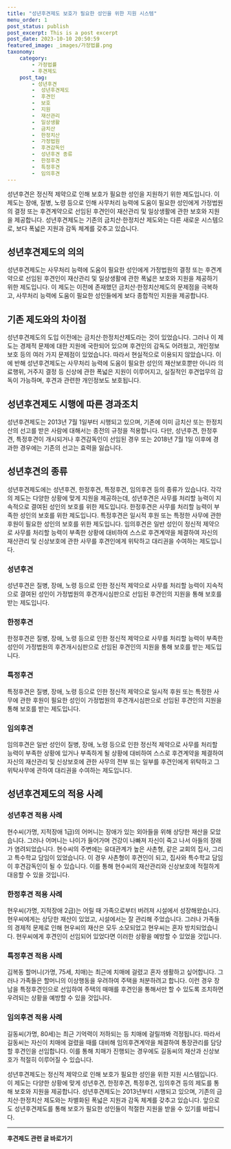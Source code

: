 ```yaml
---
title: "성년후견제도 보호가 필요한 성인을 위한 지원 시스템"
menu_order: 1
post_status: publish
post_excerpt: This is a post excerpt
post_date: 2023-10-10 20:50:59
featured_image: _images/가정법률.png
taxonomy:
    category:
        - 가정법률
        - 후견제도
    post_tag:
        - 성년후견
        -  성년후견제도
        -  후견인
        -  보호
        -  지원
        -  재산관리
        -  일상생활
        -  금치산
        -  한정치산
        -  가정법원
        -  후견감독인
        -  성년후견 종류
        -  한정후견
        -  특정후견
        -  임의후견
---
```



성년후견은 정신적 제약으로 인해 보호가 필요한 성인을 지원하기 위한 제도입니다. 이 제도는 장애, 질병, 노령 등으로 인해 사무처리 능력에 도움이 필요한 성인에게 가정법원의 결정 또는 후견계약으로 선임된 후견인이 재산관리 및 일상생활에 관한 보호와 지원을 제공합니다. 성년후견제도는 기존의 금치산·한정치산 제도와는 다른 새로운 시스템으로, 보다 폭넓은 지원과 감독 체계를 갖추고 있습니다.

## 성년후견제도의 의의

성년후견제도는 사무처리 능력에 도움이 필요한 성인에게 가정법원의 결정 또는 후견계약으로 선임된 후견인이 재산관리 및 일상생활에 관한 폭넓은 보호와 지원을 제공하기 위한 제도입니다. 이 제도는 이전에 존재했던 금치산·한정치산제도의 문제점을 극복하고, 사무처리 능력에 도움이 필요한 성인들에게 보다 종합적인 지원을 제공합니다.

## 기존 제도와의 차이점

성년후견제도의 도입 이전에는 금치산·한정치산제도라는 것이 있었습니다. 그러나 이 제도는 경제적 문제에 대한 지원에 국한되어 있으며 후견인의 감독도 어려웠고, 개인정보 보호 등의 여러 가지 문제점이 있었습니다. 따라서 현실적으로 이용되지 않았습니다. 이에 반해 성년후견제도는 사무처리 능력에 도움이 필요한 성인의 재산보호뿐만 아니라 의료행위, 거주지 결정 등 신상에 관한 폭넓은 지원이 이루어지고, 실질적인 후견업무의 감독이 가능하며, 후견과 관련한 개인정보도 보호됩니다.

## 성년후견제도 시행에 따른 경과조치

성년후견제도는 2013년 7월 1일부터 시행되고 있으며, 기존에 이미 금치산 또는 한정치산의 선고를 받은 사람에 대해서는 종전의 규정을 적용합니다. 다만, 성년후견, 한정후견, 특정후견이 개시되거나 후견감독인이 선임된 경우 또는 2018년 7월 1일 이후에 경과한 경우에는 기존의 선고는 효력을 잃습니다.

## 성년후견의 종류

성년후견제도에는 성년후견, 한정후견, 특정후견, 임의후견 등의 종류가 있습니다. 각각의 제도는 다양한 상황에 맞게 지원을 제공하는데, 성년후견은 사무를 처리할 능력이 지속적으로 결여된 성인의 보호를 위한 제도입니다. 한정후견은 사무를 처리할 능력이 부족한 성인의 보호를 위한 제도입니다. 특정후견은 일시적 후원 또는 특정한 사무에 관한 후원이 필요한 성인의 보호를 위한 제도입니다. 임의후견은 일반 성인이 정신적 제약으로 사무를 처리할 능력이 부족한 상황에 대비하여 스스로 후견계약을 체결하여 자신의 재산관리 및 신상보호에 관한 사무를 후견인에게 위탁하고 대리권을 수여하는 제도입니다.

### 성년후견

성년후견은 질병, 장애, 노령 등으로 인한 정신적 제약으로 사무를 처리할 능력이 지속적으로 결여된 성인이 가정법원의 후견개시심판으로 선임된 후견인의 지원을 통해 보호를 받는 제도입니다.

### 한정후견

한정후견은 질병, 장애, 노령 등으로 인한 정신적 제약으로 사무를 처리할 능력이 부족한 성인이 가정법원의 후견개시심판으로 선임된 후견인의 지원을 통해 보호를 받는 제도입니다.

### 특정후견

특정후견은 질병, 장애, 노령 등으로 인한 정신적 제약으로 일시적 후원 또는 특정한 사무에 관한 후원이 필요한 성인이 가정법원의 후견개시심판으로 선임된 후견인의 지원을 통해 보호를 받는 제도입니다.

### 임의후견

임의후견은 일반 성인이 질병, 장애, 노령 등으로 인한 정신적 제약으로 사무를 처리할 능력이 부족한 상황에 있거나 부족하게 될 상황에 대비하여 스스로 후견계약을 체결하여 자신의 재산관리 및 신상보호에 관한 사무의 전부 또는 일부를 후견인에게 위탁하고 그 위탁사무에 관하여 대리권을 수여하는 제도입니다.

## 성년후견제도의 적용 사례

### 성년후견 적용 사례

현수씨(가명, 지적장애 1급)의 어머니는 장애가 있는 외아들을 위해 상당한 재산을 모았습니다. 그러나 어머니는 나이가 들어가며 건강이 나빠져 자신이 죽고 나서 아들의 장래가 염려되었습니다. 현수씨의 주변에는 유대관계가 높은 사촌형, 같은 교회의 집사, 그리고 특수학교 담임이 있었습니다. 이 경우 사촌형이 후견인이 되고, 집사와 특수학교 담임이 후견감독인이 될 수 있습니다. 이를 통해 현수씨의 재산관리와 신상보호에 적절하게 대응할 수 있을 것입니다.

### 한정후견 적용 사례

현우씨(가명, 지적장애 2급)는 어릴 때 가족으로부터 버려져 시설에서 성장해왔습니다. 현우씨에게는 상당한 재산이 있었고, 시설에서는 잘 관리해 주었습니다. 그러나 가족들의 경제적 문제로 인해 현우씨의 재산은 모두 소모되었고 현우씨는 혼자 방치되었습니다. 현우씨에게 후견인이 선임되어 있었다면 이러한 상황을 예방할 수 있었을 것입니다.

### 특정후견 적용 사례

김복동 할머니(가명, 75세, 치매)는 최근에 치매에 걸렸고 혼자 생활하고 싶어합니다. 그러나 가족들은 할머니의 이상행동을 우려하여 주택을 처분하려고 합니다. 이런 경우 장남을 특정후견인으로 선임하여 주택의 매매를 후견인을 통해서만 할 수 있도록 조치하면 우려되는 상황을 예방할 수 있을 것입니다.

### 임의후견 적용 사례

길동씨(가명, 80세)는 최근 기억력이 저하되는 등 치매에 걸릴까봐 걱정됩니다. 따라서 길동씨는 자신이 치매에 걸렸을 때를 대비해 임의후견계약을 체결하여 통장관리를 담당할 후견인을 선임합니다. 이를 통해 치매가 진행되는 경우에도 길동씨의 재산과 신상보호가 적절히 이루어질 수 있습니다.

성년후견제도는 정신적 제약으로 인해 보호가 필요한 성인을 위한 지원 시스템입니다. 이 제도는 다양한 상황에 맞게 성년후견, 한정후견, 특정후견, 임의후견 등의 제도를 통해 보호와 지원을 제공합니다. 성년후견제도는 2013년부터 시행되고 있으며, 기존의 금치산·한정치산 제도와는 차별화된 폭넓은 지원과 감독 체계를 갖추고 있습니다. 앞으로도 성년후견제도를 통해 보호가 필요한 성인들이 적절한 지원을 받을 수 있기를 바랍니다.


<!-- wp:separator -->
<hr class="wp-block-separator has-alpha-channel-opacity"/>
<!-- /wp:separator -->

<!-- wp:group {"backgroundColor":"base","layout":{"type":"constrained"}} -->
<div class="wp-block-group has-base-background-color has-background"><!-- wp:paragraph {"align":"center","fontSize":"large"} -->
<p class="has-text-align-center has-large-font-size"><strong>후견제도 관련 글 바로가기</strong></p>
<!-- /wp:paragraph -->


<!-- wp:latest-posts
{"categories":[{"id":1980,"count":19,"description":"","link":"https://uknowlaw.com/category/%ed%9b%84%ea%b2%ac%ec%a0%9c%eb%8f%84/","name":"후견제도","slug":"후견제도","taxonomy":"category","parent":0,"meta":[],"_links":{"self":[{"href":"https://uknowlaw.com/wp-json/wp/v2/categories/1980"}],"collection":[{"href":"https://uknowlaw.com/wp-json/wp/v2/categories"}],"about":[{"href":"https://uknowlaw.com/wp-json/wp/v2/taxonomies/category"}],"wp:post_type":[{"href":"https://uknowlaw.com/wp-json/wp/v2/posts?categories=1980"}],"curies":[{"name":"wp","href":"https://api.w.org/{rel}","templated":true}]}}],"postsToShow":100,"excerptLength":28,"postLayout":"grid","columns":2,"featuredImageAlign":"left","featuredImageSizeSlug":"large","fontSize":"medium"} /--></div>
<!-- /wp:group -->
